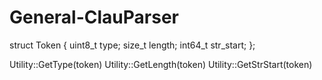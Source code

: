 # General-ClauParser
  struct Token {
    uint8_t type;
    size_t length;
    int64_t str_start;
  };

  Utility::GetType(token)
  Utility::GetLength(token)
  Utility::GetStrStart(token)
